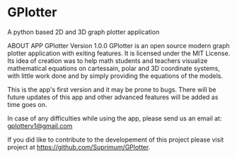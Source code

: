 # GPlotter
A python based 2D and 3D graph plotter application

ABOUT APP GPlotter Version 1.0.0 
GPlotter is an open source modern graph plotter application 
with exiting features. It is licensed under the MIT License. 
Its idea of creation was to help math students and 
teachers visualize mathematical equations on cartessain, polar 
and 3D coordinate systems, with little work done and by simply 
providing the equations of the models.

This is the app's first version and it may be prone to bugs. 
There will be future updates of this app and other advanced 
features will be added as time goes on.

In case of any difficulties while using the app, please send us 
an email at:
	gplotterv1@gmail.com
	
If you did like to contribute to the developement of this 
project please visit project at 
 https://github.com/Suprimum/GPlotter.
